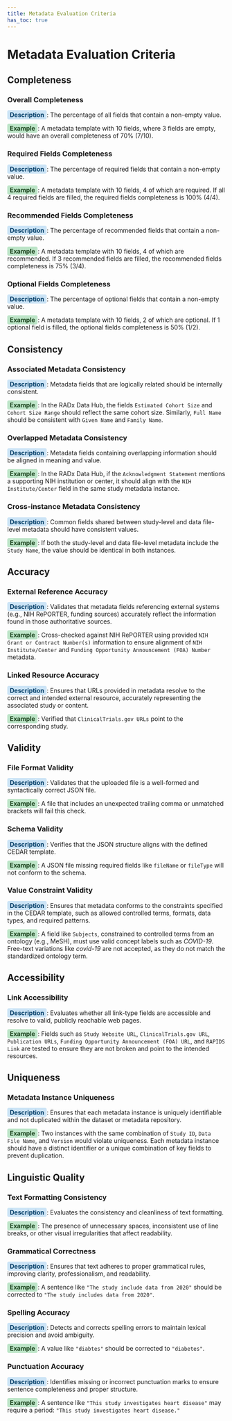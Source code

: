 ```yaml
---
title: Metadata Evaluation Criteria
has_toc: true
---
```


# Metadata Evaluation Criteria

## Completeness

### Overall Completeness

<span style="background-color: #cce4f6; padding: 2px 6px; border-radius: 4px; font-weight: bold; color: #003c66;">Description</span>: The percentage of all fields that contain a non-empty value.

<span style="background-color: #bde5c8; padding: 2px 6px; border-radius: 4px; font-weight: bold; color: #1e4620;">Example</span>: A metadata template with 10 fields, where 3 fields are empty, would have an overall completeness of 70% (7/10).

### Required Fields Completeness

<span style="background-color: #cce4f6; padding: 2px 6px; border-radius: 4px; font-weight: bold; color: #003c66;">Description</span>: The percentage of required fields that contain a non-empty value.

<span style="background-color: #bde5c8; padding: 2px 6px; border-radius: 4px; font-weight: bold; color: #1e4620;">Example</span>: A metadata template with 10 fields, 4 of which are required. If all 4 required fields are filled, the required fields completeness is 100% (4/4).


### Recommended Fields Completeness

<span style="background-color: #cce4f6; padding: 2px 6px; border-radius: 4px; font-weight: bold; color: #003c66;">Description</span>: The percentage of recommended fields that contain a non-empty value.

<span style="background-color: #bde5c8; padding: 2px 6px; border-radius: 4px; font-weight: bold; color: #1e4620;">Example</span>: A metadata template with 10 fields, 4 of which are recommended. If 3 recommended fields are filled, the recommended fields completeness is 75% (3/4).


### Optional Fields Completeness

<span style="background-color: #cce4f6; padding: 2px 6px; border-radius: 4px; font-weight: bold; color: #003c66;">Description</span>: The percentage of optional fields that contain a non-empty value.

<span style="background-color: #bde5c8; padding: 2px 6px; border-radius: 4px; font-weight: bold; color: #1e4620;">Example</span>: A metadata template with 10 fields, 2 of which are optional. If 1 optional field is filled, the optional fields completeness is 50% (1/2).


## Consistency


### Associated Metadata Consistency

<span style="background-color: #cce4f6; padding: 2px 6px; border-radius: 4px; font-weight: bold; color: #003c66;">Description</span>: Metadata fields that are logically related should be internally consistent.

<span style="background-color: #bde5c8; padding: 2px 6px; border-radius: 4px; font-weight: bold; color: #1e4620;">Example</span>: In the RADx Data Hub, the fields `Estimated Cohort Size` and `Cohort Size Range` should reflect the same cohort size. Similarly, `Full Name` should be consistent with `Given Name` and `Family Name`.


### Overlapped Metadata Consistency

<span style="background-color: #cce4f6; padding: 2px 6px; border-radius: 4px; font-weight: bold; color: #003c66;">Description</span>: Metadata fields containing overlapping information should be aligned in meaning and value.

<span style="background-color: #bde5c8; padding: 2px 6px; border-radius: 4px; font-weight: bold; color: #1e4620;">Example</span>: In the RADx Data Hub, if the `Acknowledgment Statement` mentions a supporting NIH institution or center, it should align with the `NIH Institute/Center` field in the same study metadata instance.


### Cross-instance Metadata Consistency

<span style="background-color: #cce4f6; padding: 2px 6px; border-radius: 4px; font-weight: bold; color: #003c66;">Description</span>: Common fields shared between study-level and data file-level metadata should have consistent values.

<span style="background-color: #bde5c8; padding: 2px 6px; border-radius: 4px; font-weight: bold; color: #1e4620;">Example</span>: If both the study-level and data file-level metadata include the `Study Name`, the value should be identical in both instances.


## Accuracy


### External Reference Accuracy

<span style="background-color: #cce4f6; padding: 2px 6px; border-radius: 4px; font-weight: bold; color: #003c66;">Description</span>: Validates that metadata fields referencing external systems (e.g., NIH RePORTER, funding sources) accurately reflect the information found in those authoritative sources.

<span style="background-color: #bde5c8; padding: 2px 6px; border-radius: 4px; font-weight: bold; color: #1e4620;">Example</span>: Cross-checked against NIH RePORTER using provided `NIH Grant or Contract Number(s)` information to ensure alignment of `NIH Institute/Center` and `Funding Opportunity Announcement (FOA) Number` metadata.


### Linked Resource Accuracy

<span style="background-color: #cce4f6; padding: 2px 6px; border-radius: 4px; font-weight: bold; color: #003c66;">Description</span>: Ensures that URLs provided in metadata resolve to the correct and intended external resource, accurately representing the associated study or content.

<span style="background-color: #bde5c8; padding: 2px 6px; border-radius: 4px; font-weight: bold; color: #1e4620;">Example</span>: Verified that `ClinicalTrials.gov URLs` point to the corresponding study.


## Validity


### File Format Validity

<span style="background-color: #cce4f6; padding: 2px 6px; border-radius: 4px; font-weight: bold; color: #003c66;">Description</span>: Validates that the uploaded file is a well-formed and syntactically correct JSON file.

<span style="background-color: #bde5c8; padding: 2px 6px; border-radius: 4px; font-weight: bold; color: #1e4620;">Example</span>: A file that includes an unexpected trailing comma or unmatched brackets will fail this check.


### Schema Validity

<span style="background-color: #cce4f6; padding: 2px 6px; border-radius: 4px; font-weight: bold; color: #003c66;">Description</span>: Verifies that the JSON structure aligns with the defined CEDAR template.

<span style="background-color: #bde5c8; padding: 2px 6px; border-radius: 4px; font-weight: bold; color: #1e4620;">Example</span>: A JSON file missing required fields like `fileName` or `fileType` will not conform to the schema.


### Value Constraint Validity

<span style="background-color: #cce4f6; padding: 2px 6px; border-radius: 4px; font-weight: bold; color: #003c66;">Description</span>: Ensures that metadata conforms to the constraints specified in the CEDAR template, such as allowed controlled terms, formats, data types, and required patterns.

<span style="background-color: #bde5c8; padding: 2px 6px; border-radius: 4px; font-weight: bold; color: #1e4620;">Example</span>: A field like `Subjects`, constrained to controlled terms from an ontology (e.g., MeSH), must use valid concept labels such as *COVID-19*. Free-text variations like *covid-19* are not accepted, as they do not match the standardized ontology term.


## Accessibility


### Link Accessibility

<span style="background-color: #cce4f6; padding: 2px 6px; border-radius: 4px; font-weight: bold; color: #003c66;">Description</span>: Evaluates whether all link-type fields are accessible and resolve to valid, publicly reachable web pages.

<span style="background-color: #bde5c8; padding: 2px 6px; border-radius: 4px; font-weight: bold; color: #1e4620;">Example</span>: Fields such as `Study Website URL`, `ClinicalTrials.gov URL`, `Publication URLs`, `Funding Opportunity Announcement (FOA) URL`, and `RAPIDS Link` are tested to ensure they are not broken and point to the intended resources.


## Uniqueness


### Metadata Instance Uniqueness

<span style="background-color: #cce4f6; padding: 2px 6px; border-radius: 4px; font-weight: bold; color: #003c66;">Description</span>: Ensures that each metadata instance is uniquely identifiable and not duplicated within the dataset or metadata repository.

<span style="background-color: #bde5c8; padding: 2px 6px; border-radius: 4px; font-weight: bold; color: #1e4620;">Example</span>: Two instances with the same combination of `Study ID`, `Data File Name`, and `Version` would violate uniqueness. Each metadata instance should have a distinct identifier or a unique combination of key fields to prevent duplication.


## Linguistic Quality


### Text Formatting Consistency

<span style="background-color: #cce4f6; padding: 2px 6px; border-radius: 4px; font-weight: bold; color: #003c66;">Description</span>: Evaluates the consistency and cleanliness of text formatting.

<span style="background-color: #bde5c8; padding: 2px 6px; border-radius: 4px; font-weight: bold; color: #1e4620;">Example</span>: The presence of unnecessary spaces, inconsistent use of line breaks, or other visual irregularities that affect readability.


### Grammatical Correctness

<span style="background-color: #cce4f6; padding: 2px 6px; border-radius: 4px; font-weight: bold; color: #003c66;">Description</span>: Ensures that text adheres to proper grammatical rules, improving clarity, professionalism, and readability.

<span style="background-color: #bde5c8; padding: 2px 6px; border-radius: 4px; font-weight: bold; color: #1e4620;">Example</span>: A sentence like `"The study include data from 2020"` should be corrected to `"The study includes data from 2020"`.


### Spelling Accuracy

<span style="background-color: #cce4f6; padding: 2px 6px; border-radius: 4px; font-weight: bold; color: #003c66;">Description</span>: Detects and corrects spelling errors to maintain lexical precision and avoid ambiguity.

<span style="background-color: #bde5c8; padding: 2px 6px; border-radius: 4px; font-weight: bold; color: #1e4620;">Example</span>: A value like `"diabtes"` should be corrected to `"diabetes"`.


### Punctuation Accuracy

<span style="background-color: #cce4f6; padding: 2px 6px; border-radius: 4px; font-weight: bold; color: #003c66;">Description</span>: Identifies missing or incorrect punctuation marks to ensure sentence completeness and proper structure.

<span style="background-color: #bde5c8; padding: 2px 6px; border-radius: 4px; font-weight: bold; color: #1e4620;">Example</span>: A sentence like `"This study investigates heart disease"` may require a period: `"This study investigates heart disease."`
